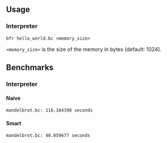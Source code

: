 ## Usage

### Interpreter
```
bfr hello_world.bc <memory_size>
```
`<memory_size>` is the size of the memory in bytes (default: 1024).

## Benchmarks

### Interpreter

#### Naive
```
mandelbrot.bc: 116.164398 seconds
```

#### Smart
```
mandelbrot.bc: 48.059677 seconds
```
